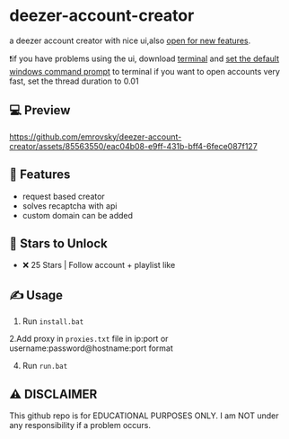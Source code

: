 # deezer-account-creator

a deezer account creator with nice ui,also [open for new features](https://github.com/emrovsky/deezer-account-creator/issues/new).

❗️if you have problems using the ui, download [terminal](https://apps.microsoft.com/detail/9N0DX20HK701?hl=en-US&gl=US) and [set the default windows command prompt](https://streamable.com/mh0z9b) to terminal
if you want to open accounts very fast, set the thread duration to 0.01

## 💻 Preview



https://github.com/emrovsky/deezer-account-creator/assets/85563550/eac04b08-e9ff-431b-bff4-6fece087f127



## 👾 Features
- request based creator
- solves recaptcha with api
- custom domain can be added


## 🌟 Stars to Unlock

- ❌ 25 Stars | Follow account + playlist like



## ✍️ Usage
1. Run `install.bat`

2.Add proxy in `proxies.txt` file in ip:port or username:password@hostname:port format 

4. Run `run.bat`


## ⚠️ DISCLAIMER
This github repo is for EDUCATIONAL PURPOSES ONLY. I am NOT under any responsibility if a problem occurs.

